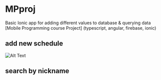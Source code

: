# MPproj
Basic Ionic app for adding different values to database &amp; querying data  [Mobile Programming course Project] (typescript, angular, firebase, ionic)

## add new schedule
![Alt Text](https://j.gifs.com/voMKYn.gif)

## search by nickname

